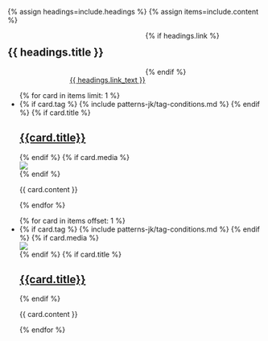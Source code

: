 {% assign headings=include.headings %}
{% assign items=include.content %}



<div class="grid-container">
<div class="card-group__header" style="display: grid; grid-template-columns: auto auto;">
  <h2>{{ headings.title }}</h2>
  {% if headings.link %}
  <div class="card-group-morelink" style="margin-top: 1rem; justify-self: end;"><a href="{{ headings.link }}">{{ headings.link_text }} <i class="fa-kit fa-navigate-next"></i></a></div>
  {% endif %}
</div>
  <div class="card-group">
  <!-- show the first item as a flag over the other 3 -->
    <ul class="usa-card-group"> 
      {% for card in items limit: 1 %}
        <li class="usa-card usa-card--flag tablet:grid-col-12">
          <div class="usa-card__container__flag-default">
            {% if card.tag %}
            {% include patterns-jk/tag-conditions.md %}
            {% endif %}
            {% if card.title %}
            <div class="usa-card__header">
              <h2 class="usa-card__heading"><a href="{{ card.link }}">{{card.title}}</a></h2>
            </div>
            {% endif %}
            {% if card.media %}
                <div class="usa-card__media">
                    <div class="usa-card__img">
                    <img
                        src="{{card.media}}"
                    />
                    </div>
                </div>
            {% endif %}
          <div class="usa-card__body">
            <p class="card-content">
              {{ card.content }}
            </p>
          </div>
        </div>
      </li>
      {% endfor %}
    </ul>
<!-- then show the other three as image with media, three up -->
    <ul class="usa-card-group"> 
      {% for card in items offset: 1 %}
        <li class="usa-card tablet:grid-col-4">
          <div class="usa-card__container__media">
            {% if card.tag %}
            {% include patterns-jk/tag-conditions.md %}
            {% endif %}
            {% if card.media %}
                <div class="usa-card__media card-tripplet">
                    <div class="usa-card__img">
                    <img
                        src="{{card.media}}"
                    />
                    </div>
                </div>
            {% endif %}
          {% if card.title %}
            <div class="usa-card__header">
              <h2 class="usa-card__heading"><a href="{{ card.link }}">{{card.title}}</a></h2>
            </div>
            {% endif %}
          <div class="usa-card__body">
            <p class="card-content">
              {{ card.content }}
            </p>
          </div>
        </div>
      </li>
      {% endfor %}
    </ul>
  </div>
</div>